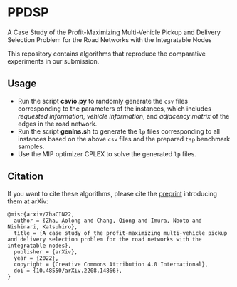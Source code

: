 # PPDSP
A Case Study of the Profit-Maximizing Multi-Vehicle Pickup and Delivery Selection Problem for the Road Networks with the Integratable Nodes

This repository contains algorithms that reproduce the comparative experiments in our submission.

## Usage

- Run the script **csvio.py** to randomly generate the `csv` files corresponding to the parameters of the instances, which includes *requested information*, *vehicle information*, and *adjacency matrix* of the edges in the road network.
- Run the script **genIns.sh** to generate the `lp` files corresponding to all instances based on the above `csv` files and the prepared `tsp` benchmark samples.
- Use the MIP optimizer CPLEX to solve the generated `lp` files.

## Citation

If you want to cite these algorithms, please cite the [preprint](https://doi.org/10.48550/arXiv.2208.14866) introducing them at arXiv:
```
@misc{arxiv/ZhaCIN22,
  author = {Zha, Aolong and Chang, Qiong and Imura, Naoto and Nishinari, Katsuhiro},
  title = {A case study of the profit-maximizing multi-vehicle pickup and delivery selection problem for the road networks with the integratable nodes},
  publisher = {arXiv},
  year = {2022},
  copyright = {Creative Commons Attribution 4.0 International},
  doi = {10.48550/arXiv.2208.14866},
}
```

